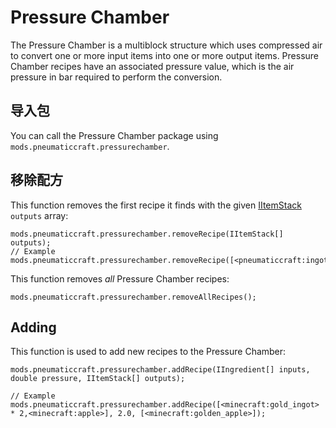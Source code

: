 # Pressure Chamber

The Pressure Chamber is a multiblock structure which uses compressed air to convert one or more input items into one or more output items. Pressure Chamber recipes have an associated pressure value, which is the air pressure in bar required to perform the conversion.

## 导入包

You can call the Pressure Chamber package using `mods.pneumaticcraft.pressurechamber`.

## 移除配方

This function removes the first recipe it finds with the given [IItemStack](/Vanilla/Items/IItemStack/) `outputs` array:

```zenscript
mods.pneumaticcraft.pressurechamber.removeRecipe(IItemStack[] outputs);
// Example
mods.pneumaticcraft.pressurechamber.removeRecipe([<pneumaticcraft:ingot_iron_compressed>]);
```

This function removes *all* Pressure Chamber recipes:

```zenscript
mods.pneumaticcraft.pressurechamber.removeAllRecipes();
```

## Adding

This function is used to add new recipes to the Pressure Chamber:

```zenscript
mods.pneumaticcraft.pressurechamber.addRecipe(IIngredient[] inputs, double pressure, IItemStack[] outputs);

// Example
mods.pneumaticcraft.pressurechamber.addRecipe([<minecraft:gold_ingot> * 2,<minecraft:apple>], 2.0, [<minecraft:golden_apple>]);
```